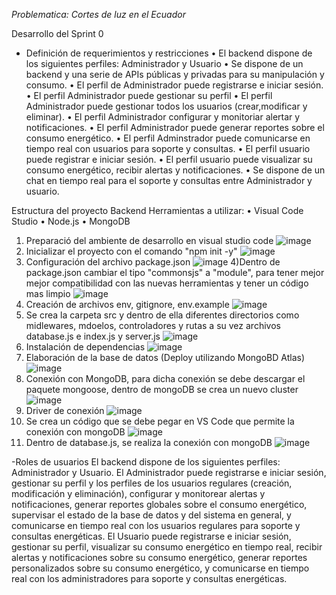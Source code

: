 *Problematica: Cortes de luz en el Ecuador*

Desarrollo del Sprint 0
- Definición de requerimientos y restricciones
•	El backend dispone de los siguientes perfiles: Administrador y Usuario
•	Se dispone de un backend y una serie de APIs públicas y privadas para su manipulación y consumo.
•	El perfil de Administrador puede registrarse e iniciar sesión.
•	El perfil Administrador puede gestionar su perfil
•	El perfil Administrador puede gestionar todos los usuarios (crear,modificar y eliminar).
•	El perfil Administrador configurar y monitoriar alertar y notificaciones.
•	El perfil Administrador puede generar reportes sobre el consumo energético.
•	El perfil Adminstrador puede comunicarse en tiempo real con usuarios para soporte y consultas.
•	El perfil usuario puede registrar e iniciar sesión.
•	El perfil usuario puede visualizar su consumo energético, recibir alertas y notificaciones.
•	Se dispone de un chat en tiempo real para el soporte y consultas entre Administrador y usuario.

Estructura del proyecto Backend
Herramientas a utilizar:
•	Visual Code Studio
•	Node.js
•	MongoDB

1) Preparació del ambiente de desarrollo en visual studio code
![image](https://github.com/JSaulB/Proyecto_Ecuador/assets/133398724/d96a84c1-eef6-46c2-9923-890ff59096b8)
2) Inicializar el proyecto con el comando "npm init -y"
![image](https://github.com/silviachaluisa/Proyecto-Ecuador/assets/133398724/ac8e061b-3f6b-4f01-9f78-bbe2a82471bb)
3) Configuración del archivo package.json
![image](https://github.com/silviachaluisa/Proyecto-Ecuador/assets/133398724/88253b97-44c5-4aff-a19c-78679ed0b880)
4)Dentro de package.json cambiar el tipo "commonsjs" a "module", para tener mejor mejor compatibilidad con las nuevas herramientas y tener un código mas limpio
![image](https://github.com/silviachaluisa/Proyecto-Ecuador/assets/133398724/fb8b6244-eb2b-4f53-a580-b3c3fa395ba9)
5) Creación de archivos env, gitignore, env.example
![image](https://github.com/silviachaluisa/Proyecto-Ecuador/assets/133398724/de4307d9-31f2-445d-943f-9eb8ba9de5bf)
6) Se crea la carpeta src y dentro de ella diferentes directorios como midlewares, mdoelos, controladores y rutas a su vez archivos database.js e index.js y server.js
![image](https://github.com/silviachaluisa/Proyecto-Ecuador/assets/133398724/937bd81a-241c-4413-afc2-ce1d4d21bb87)
7) Instalación de dependencias
![image](https://github.com/silviachaluisa/Proyecto-Ecuador/assets/133398724/b22fa563-5e09-4908-9d6d-e3eec38266cb)
8) Elaboración de la base de datos (Deploy utilizando MongoBD Atlas)
![image](https://github.com/silviachaluisa/Proyecto-Ecuador/assets/133398724/6168dde6-7f93-4c51-855d-3e465628e4ea)
9) Conexión con MongoDB, para dicha conexión se debe descargar el paquete mongoose, dentro de mongoDB se crea un nuevo cluster
![image](https://github.com/silviachaluisa/Proyecto-Ecuador/assets/133398724/05c5708e-5354-4ad5-a28e-1625402a2153)
10) Driver de conexión
![image](https://github.com/silviachaluisa/Proyecto-Ecuador/assets/133398724/d46019c7-45c3-45dd-8bc9-72b2033812d9)
11) Se crea un código que se debe pegar en VS Code que permite la conexión con mongoDB
![image](https://github.com/silviachaluisa/Proyecto-Ecuador/assets/133398724/695d6b85-2c33-4fdf-ac37-489586adc1a9)
12) Dentro de database.js, se realiza la conexión con mongoDB
![image](https://github.com/silviachaluisa/Proyecto-Ecuador/assets/133398724/06b90165-0b30-4ed8-986f-6ec92ad6eea5)

-Roles de usuarios
El backend dispone de los siguientes perfiles: Administrador y Usuario.
 El Administrador puede registrarse e iniciar sesión, gestionar su perfil y los perfiles de los usuarios regulares (creación, modificación y eliminación), configurar y monitorear alertas y notificaciones, generar reportes globales sobre el consumo energético, supervisar el estado de la base de datos y del sistema en general, y comunicarse en tiempo real con los usuarios regulares para soporte y consultas energéticas. 
El Usuario puede registrarse e iniciar sesión, gestionar su perfil, visualizar su consumo energético en tiempo real, recibir alertas y notificaciones sobre su consumo energético, generar reportes personalizados sobre su consumo energético, y comunicarse en tiempo real con los administradores para soporte y consultas energéticas.
